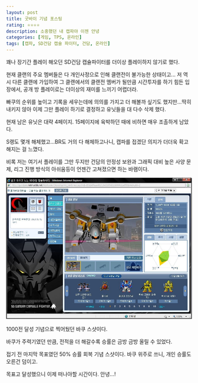 ```yaml
---
layout: post
title: 굿바이 기념 포스팅
rating: ⭐️⭐️⭐️⭐️
description: 소중했던 내 캡파야 이젠 안녕
categories: [게임, TPS, 온라인]
tags: [캡파, SD건담 캡슐 파이터, 건담, 온라인]
---
```


꽤나 장기간 플레이 해오던 SD건담 캡슐파이터를 더이상 플레이하지 않기로 했다.

현재 클랜의 주요 멤버들은 다 개인사정으로 인해 클랜전이 불가능한 상태이고... 저 역시 다른 클랜에 가입하여 그 클랜에서의 클랜전 멤버가 될만큼 시간투자를 하기 힘든 입장에서, 공개 방 플레이로는 더이상의 재미를 느끼기 어렵더라. 

빠쿠의 순위를 높이고 기록을 세우는데에 의의를 가지고 더 해볼까 싶기도 했지만...딱히 내키지 않아 이제 그만 플레이 하기로 결정하고 유닛들을 대 다수 삭제 했다.

현재 남은 유닛은 대략 4페이지. 15페이지에 육박하던 때에 비하면 매우 조촐하게 남았다.

S랭도 몇개 해체했고...BR도 거의 다 해체하고나니, 캡파를 접겠단 의지가 더더욱 확고해지는 걸 느꼈다.

비록 저는 여기서 플레이를 그만 두지만 건담의 안정성 보완과 그래픽 대비 높은 사양 문제, 리그 진행 방식의 아쉬움등이 언젠간 고쳐졌으면 하는 바램이다.

![캡파](../../images/2009/sdgcf_28.jpeg)

1000전 달성 기념으로 찍어뒀던 바쿠 스샷이다.

바쿠가 주력기였던 만큼, 전적을 더 해갈수록 승률은 금방 금방 올릴 수 있었다.

접기 전 마지막 목표였던 50% 승률 회복 기념 스샷이다. 바쿠 위주로 쓰니, 개인 승률도 오른건 덤이고.

목표고 달성했으니 이제 떠나야할 시간이다. 안녕...!
